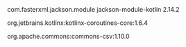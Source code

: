 <dependency>
    <groupId>com.fasterxml.jackson.module</groupId>
    <artifactId>jackson-module-kotlin</artifactId>
    <version>2.14.2</version>
</dependency>

org.jetbrains.kotlinx:kotlinx-coroutines-core:1.6.4

org.apache.commons:commons-csv:1.10.0